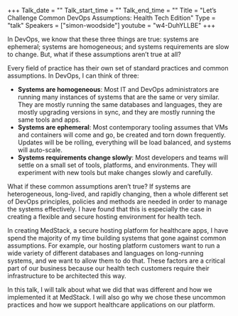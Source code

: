 +++
Talk_date = ""
Talk_start_time = ""
Talk_end_time = ""
Title = "Let’s Challenge Common DevOps Assumptions: Health Tech Edition"
Type = "talk"
Speakers = ["simon-woodside"]
youtube = "w4-DuhYLLBE"
+++

In DevOps, we know that these three things are true: systems are ephemeral; systems are homogeneous; and systems requirements are slow to change. But, what if these assumptions aren’t true at all?

Every field of practice has their own set of standard practices and common assumptions. In DevOps, I can think of three:

- __Systems are homogeneous__: Most IT and DevOps administrators are running many instances of systems that are the same or very similar. They are mostly running the same databases and languages, they are mostly upgrading versions in sync, and they are mostly running the same tools and apps.
- __Systems are ephemeral__: Most contemporary tooling assumes that VMs and containers will come and go, be created and torn down frequently. Updates will be be rolling, everything will be load balanced, and systems will auto-scale.
- __Systems requirements change slowly__: Most developers and teams will settle on a small set of tools, platforms, and environments. They will experiment with new tools but make changes slowly and carefully.

What if these common assumptions aren’t true? If systems are heterogeneous, long-lived, and rapidly changing, then a whole different set of DevOps principles, policies and methods are needed in order to manage the systems effectively. I have found that this is especially the case in creating a flexible and secure hosting environment for health tech.

In creating MedStack, a secure hosting platform for healthcare apps, I have spend the majority of my time building systems that gone against common assumptions. For example, our hosting platform customers want to run a wide variety of different databases and languages on long-running systems, and we want to allow them to do that. These factors are a critical part of our business because our health tech customers require their infrastructure to be architected this way.

In this talk, I will talk about what we did that was different and how we implemented it at MedStack. I will also go why we chose these uncommon practices and how we support healthcare applications on our platform.